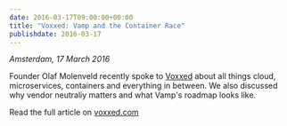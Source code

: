 ```yaml
---
date: 2016-03-17T09:00:00+00:00
title: "Voxxed: Vamp and the Container Race"
publishdate: 2016-03-17
---
```

*Amsterdam, 17 March 2016*

Founder Olaf Molenveld recently spoke to [Voxxed](https://www.voxxed.com) about all things cloud, microservices,
containers and everything in between. We also discussed why vendor neutraliy matters and what Vamp's roadmap
looks like.

Read the full article on [voxxed.com](https://www.voxxed.com/2016/03/vamp/)

<!--more-->
